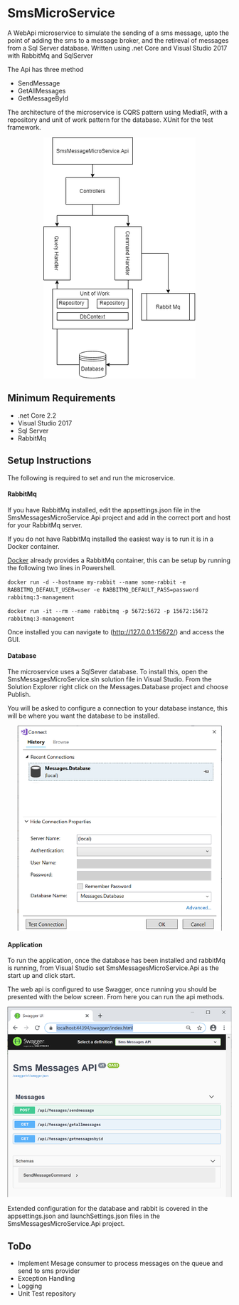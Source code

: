 # SmsMicroService
A WebApi microservice to simulate the sending of a sms message, upto the point of adding the sms to a message broker, and the retireval of messages from a Sql Server database. Written using .net Core and Visual Studio 2017 with RabbitMq and SqlServer

The Api has three method
- SendMessage 
- GetAllMessages 
- GetMessageById

The architecture of the microservice is CQRS pattern using MediatR, with a repository and unit of work pattern for the database.
XUnit for the test framework.

<p align="center">
  <img src="sms2.png">
</p>

## Minimum Requirements
- .net Core 2.2 
- Visual Studio 2017
- Sql Server
- RabbitMq

## Setup Instructions

The following is required to set and run the microservice.

#### RabbitMq
If you have RabbitMq installed, edit the appsettings.json file in the SmsMessagesMicroService.Api project and add in the correct port and host for your RabbitMq server.

If you do not have RabbitMq installed the easiest way is to run it is in a Docker container. 

[Docker](https://hub.docker.com/_/rabbitmq) already provides a RabbitMq container, this can be setup by running the following two lines in Powershell.

`docker run -d --hostname my-rabbit --name some-rabbit -e RABBITMQ_DEFAULT_USER=user -e RABBITMQ_DEFAULT_PASS=password rabbitmq:3-management`

`docker run -it --rm --name rabbitmq -p 5672:5672 -p 15672:15672 rabbitmq:3-management`

Once installed you can navigate to (http://127.0.0.1:15672/) and access the GUI.

#### Database
The microservice uses a SqlSever database. To install this, open the SmsMessagesMicroService.sln solution file in Visual Studio.
From the Solution Explorer right click on the Messages.Database project and choose Publish. 

You will be asked to configure a connection to your database instance, this will be where you want the database to be installed.

<p align="center">
  <img src="dbconnect.png">
</p>

#### Application
To run the application, once the database has been installed and rabbitMq is running, from Visual Studio set SmsMessagesMicroService.Api as the start up and click start.

The web api is configured to use Swagger, once running you should be presented with the below screen. From here you can run the api methods.

<p align="center">
  <img src="apiscreen.png">
</p>

Extended configuration for the database and rabbit is covered in the appsettings.json and launchSettings.json files in the SmsMessagesMicroService.Api project.

## ToDo

- Implement Mesage consumer to process messages on the queue and send to sms provider
- Exception Handling
- Logging
- Unit Test repository

